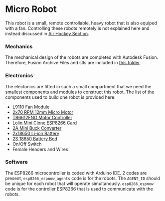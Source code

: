 # Micro Robot
This robot is a small, remote controllable, heavy robot that is also equiped with a fan. Controlling these robots remotely is not explained here and instead discussed in [Air Hockey Section](/03_Codes/01_Air_Hockey).

### Mechanics
The mechanical design of the robots are completed with Autodesk Fusion. Therefore, Fusion Archive Files and stls are included in [this folder](/04_CAD_Files/02_Micro_Robot).

### Electronics
The electonics are fitted in such a small compartment that we need the smallest components and modules to construct this robot. The list of the components used to build one robot is provided here:

* [L9110 Fan Module](https://www.robolinkmarket.com/l9110-fan-modulu)
* [2x70 RPM 12mm Micro Motor](https://www.robotistan.com/6v-12mm-70-rpm-reduktorlu-dc-motor)
* [TB6612FNG Motor Controller](https://www.robotistan.com/tb6612fng-step-motor-surucu-dc-motor-sucuru?language=tr&h=288b471b&_sgm_campaign=product&_sgm_source=7370&_sgm_action=search&_sgm_term=tb6&_sgm_pinned=false)
* [Lolin Mini Clone ESP8266 Card](https://www.robolinkmarket.com/esp8266-nodemcu-mini-gelistirme-karti)
* [2A Mini Buck Converter](https://www.robolinkmarket.com/2a-mini-ayarlanabilir-voltaj-dusurucu-regulator-karti)
* [2x18650 Li-ion Battery](https://www.robolinkmarket.com/power-xtra-px18650-25p-37v-2500-mah-li-ion-sarjli-pil-12c?_sgm_campaign=fcs_9ec70268bc000&_sgm_source=8776%7Cproduct&_sgm_action=search&_sgm_term=18650&_sgm_pinned=true&_sgm_pin_position=1)
* [2S 18650 Battery Bed](https://www.robolinkmarket.com/2li-18650-pil-yuvasi-lityum?_sgm_campaign=product&_sgm_source=6158%7Cbrand&_sgm_action=search&_sgm_term=pil+yata%C4%9F%C4%B1+18650&_sgm_pinned=false)
* On/Off Switch
* Female Headers and Wires

### Software
The ESP8266 microcontroller is coded with Arduino IDE. 2 codes are present, `esp8266_espnow_agents` code is for the robots. The `AGENT_ID` should be unique for each robot that will operate simultanously. `esp8266_espnow` code is for the controller ESP8266 that is used to communicate with the robots.